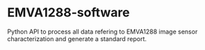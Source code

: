 # EMVA1288-software
 Python API to process all data refering to EMVA1288 image sensor characterization and generate a standard report.
